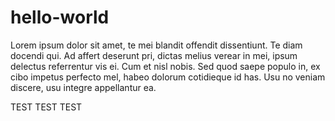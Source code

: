 # hello-world

Lorem ipsum dolor sit amet, te mei blandit offendit dissentiunt. Te diam docendi qui. Ad affert deserunt pri, dictas melius verear in mei, ipsum delectus referrentur vis ei. Cum et nisl nobis. Sed quod saepe populo in, ex cibo impetus perfecto mel, habeo dolorum cotidieque id has. Usu no veniam discere, usu integre appellantur ea.

TEST TEST TEST
